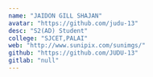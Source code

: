 ```yaml
---
name: "JAIDON GILL SHAJAN"
avatar: "https://github.com/judu-13"
desc: "S2(AD) Student"
college: "SJCET,PALAI"
web: "http://www.sunipix.com/sunimgs/"
github: "https://github.com/JUDU-13"
gitlab: "null"
---
```

